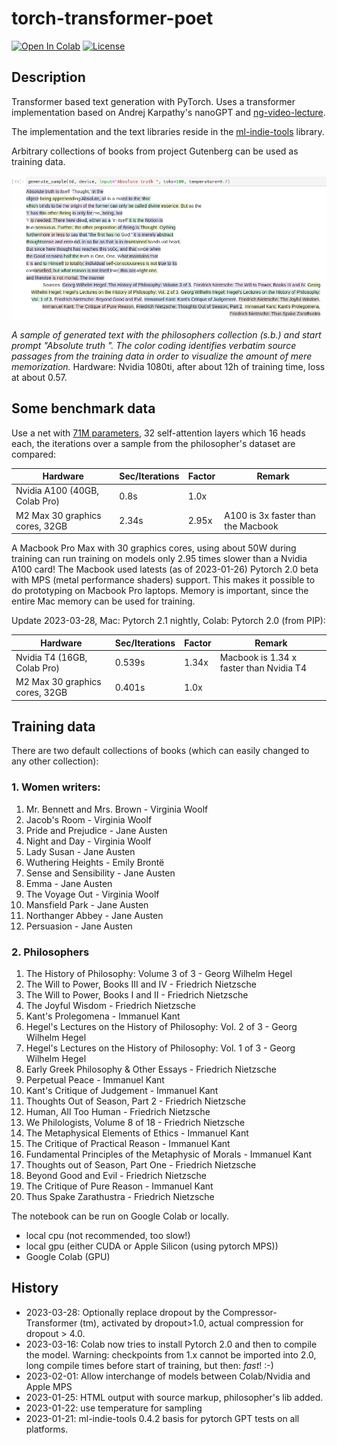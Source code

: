 # torch-transformer-poet

<a href="https://colab.research.google.com/github/domschl/torch-transformer-poet/blob/main/torch_transformer_poet.ipynb" target="_parent"><img src="https://colab.research.google.com/assets/colab-badge.svg" alt="Open In Colab"/></a>
[![License](http://img.shields.io/badge/license-MIT-brightgreen.svg?style=flat)](LICENSE)

## Description

Transformer based text generation with PyTorch. Uses a transformer implementation based on Andrej Karpathy's nanoGPT and [ng-video-lecture](https://github.com/karpathy/ng-video-lecture/blob/master/gpt.py).

The implementation and the text libraries reside in the [ml-indie-tools](https://github.com/domschl/ml-indie-tools) library.

Arbitrary collections of books from project Gutenberg can be used as training data.

![](https://github.com/domschl/torch-transformer-poet/blob/main/doc/absolute_truth_on_nvidia.png)

_A sample of generated text with the philosophers collection (s.b.) and start prompt "Absolute truth ". The color coding identifies verbatim source passages from the training data in order to visualize the amount of mere memorization._ 
Hardware: Nvidia 1080ti, after about 12h of training time, loss at about 0.57.

## Some benchmark data

Use a net with [71M parameters](https://github.com/domschl/torch-transformer-poet/commit/60592f4b38a2f030a3962ae320791fa3dbe444ff), 32 self-attention layers which 16 heads each, the iterations over a sample from the philosopher's dataset are compared:

| Hardware | Sec/Iterations | Factor | Remark |
| -------- | ---------- | ------ | ------- |
| Nvidia A100 (40GB, Colab Pro) | 0.8s  | 1.0x |  |
| M2 Max 30 graphics cores, 32GB | 2.34s | 2.95x | A100 is 3x faster than the Macbook |

A Macbook Pro Max with 30 graphics cores, using about 50W during training can run training on models only 2.95 times slower than a Nvidia A100 card!
The Macbook used latests (as of 2023-01-26) Pytorch 2.0 beta with MPS (metal performance shaders) support.
This makes it possible to do prototyping on Macbook Pro laptops. Memory is important, since the entire Mac memory can be used for training.

Update 2023-03-28, Mac: Pytorch 2.1 nightly, Colab: Pytorch 2.0 (from PIP):

| Hardware | Sec/Iterations | Factor | Remark |
| -------- | ---------- | ------ | ------- |
| Nvidia T4 (16GB, Colab Pro) | 0.539s  | 1.34x | Macbook is 1.34 x faster than Nvidia T4 |
| M2 Max 30 graphics cores, 32GB | 0.401s | 1.0x |  |

## Training data

There are two default collections of books (which can easily changed to any other collection):

### 1. Women writers:

1. Mr. Bennett and Mrs. Brown - Virginia Woolf
2. Jacob's Room - Virginia Woolf
3. Pride and Prejudice - Jane Austen
4. Night and Day - Virginia Woolf
5. Lady Susan - Jane Austen
6. Wuthering Heights - Emily Brontë
7. Sense and Sensibility - Jane Austen
8. Emma - Jane Austen
9. The Voyage Out - Virginia Woolf
10. Mansfield Park - Jane Austen
11. Northanger Abbey - Jane Austen
12. Persuasion - Jane Austen

### 2. Philosophers

1. The History of Philosophy: Volume 3 of 3 - Georg Wilhelm Hegel
2. The Will to Power, Books III and IV - Friedrich Nietzsche
3. The Will to Power, Books I and II - Friedrich Nietzsche
4. The Joyful Wisdom - Friedrich Nietzsche
5. Kant's Prolegomena - Immanuel Kant
6. Hegel's Lectures on the History of Philosophy: Vol. 2 of 3 - Georg Wilhelm Hegel
7. Hegel's Lectures on the History of Philosophy: Vol. 1 of 3 - Georg Wilhelm Hegel
8. Early Greek Philosophy & Other Essays - Friedrich Nietzsche
9. Perpetual Peace - Immanuel Kant
10. Kant's Critique of Judgement - Immanuel Kant
11. Thoughts Out of Season, Part 2 - Friedrich Nietzsche
12. Human, All Too Human - Friedrich Nietzsche
13. We Philologists, Volume 8 of 18 - Friedrich Nietzsche
14. The Metaphysical Elements of Ethics - Immanuel Kant
15. The Critique of Practical Reason - Immanuel Kant
16. Fundamental Principles of the Metaphysic of Morals - Immanuel Kant
17. Thoughts out of Season, Part One - Friedrich Nietzsche
18. Beyond Good and Evil - Friedrich Nietzsche
19. The Critique of Pure Reason - Immanuel Kant
20. Thus Spake Zarathustra - Friedrich Nietzsche

The notebook can be run on Google Colab or locally.

- local cpu (not recommended, too slow!)
- local gpu (either CUDA or Apple Silicon (using pytorch MPS))
- Google Colab (GPU)

## History

* 2023-03-28: Optionally replace dropout by the Compressor-Transformer (tm), activated by dropout>1.0, actual compression for dropout > 4.0.
* 2023-03-16: Colab now tries to install Pytorch 2.0 and then to compile the model. Warning: checkpoints from 1.x cannot be imported into 2.0, long compile times before start of training, but then: _fast_! :-)
* 2023-02-01: Allow interchange of models between Colab/Nvidia and Apple MPS
* 2023-01-25: HTML output with source markup, philosopher's lib added.
* 2023-01-22: use temperature for sampling
* 2023-01-21: ml-indie-tools 0.4.2 basis for pytorch GPT tests on all platforms.
